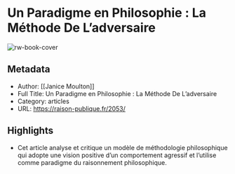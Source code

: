 # Un Paradigme en Philosophie : La Méthode De L’adversaire

![rw-book-cover](https://readwise-assets.s3.amazonaws.com/static/images/article1.be68295a7e40.png)

## Metadata
- Author: [[Janice Moulton]]
- Full Title: Un Paradigme en Philosophie : La Méthode De L’adversaire
- Category: articles
- URL: https://raison-publique.fr/2053/

## Highlights
- Cet article analyse et critique un modèle de méthodologie philosophique qui adopte une vision positive d’un comportement agressif et l’utilise comme paradigme du raisonnement philosophique.
